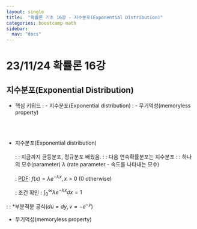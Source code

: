 ```yaml
---
layout: single
title:  "확률론 기초 16강 - 지수분포(Exponential Distribution)"
categories: boostcamp-math
sidebar:
  nav: "docs"
---
```


# 23/11/24 확률론 16강

<h2>지수분포(Exponential Distribution)</h2>

- 핵심 키워드
: - 지수분포(Exponential distribution)
: - 무기억성(memoryless property)

<br><br>

- 지수분포(Exponential distribution)<br><br>
: : 지금까지 균등분포, 정규분포 배웠음.
: : 다음 연속확률분포는 지수분포
: : 하나의 모수(parameter) $\lambda$ (rate parameter - 속도를 나타내는 모수)
<br><br>
: <u>PDF</u>: $f(x) = \lambda e^{-\lambda x}, x > 0$ (0 otherwise)
<br><br>
: 조건 확인 : $\int_{0}^{\infty} \lambda e^{- \lambda x}dx = 1$



: : *부분적분 공식($du=dy, v=-e^{-y}$)

- 무기억성(memoryless property)<br><br>